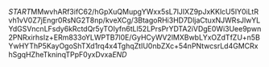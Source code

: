 $START$MMwvhARf3ifC62/hGpXuQMupgYWxx5sL7lJIXZ9pJxKKlcU5IY0iLtRvh1vV0Z7jEngr0RsNG2T8np/kveXCg/3BtagoRHi3HD7DljaCtuxNJWRsJlwYLYdGSVncnLFsdy6kRctdQr5yTOIyfn6tLl52LPrsPrYDTA2iVDgE0Wi3Uee9pwn2PNRxirhsIz+ERm833oYLWPTB7l0E/GyHCyWV2lMXBwbLYxOZdTfZU+n5BYwHYThP5KayOgoShTXd1rq4x4TghqZtIU0nbZXc+54nPNtwcsrLd4GMCRxhSgqHZheTkninqTPpF0yxDvxa$END$